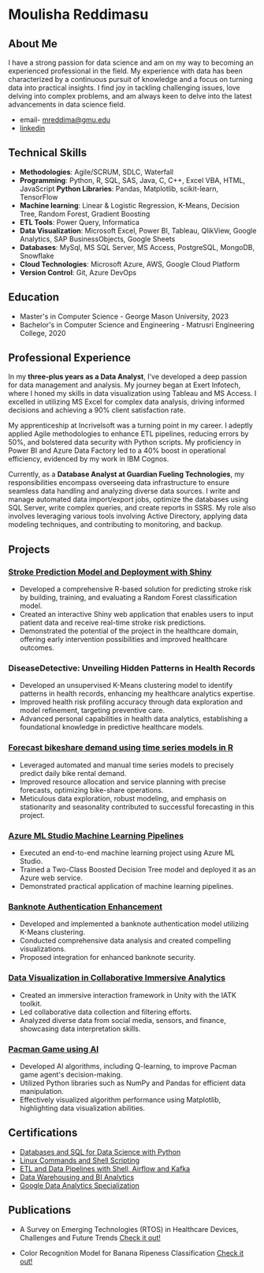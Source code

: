 
# Moulisha Reddimasu

## About Me

I have a strong passion for data science and am on my way to becoming an experienced professional in the field. My experience with data has been characterized by a continuous pursuit of knowledge and a focus on turning data into practical insights. I find joy in tackling challenging issues, love delving into complex problems, and am always keen to delve into the latest advancements in data science field.

- email-  mreddima@gmu.edu
- [linkedin](https://www.linkedin.com/in/moulisha-r-240679228/)

## Technical Skills

- **Methodologies**:	Agile/SCRUM, SDLC, Waterfall
- **Programming**:	Python, R, SQL, SAS, Java, C, C++, Excel VBA, HTML, JavaScript
      **Python Libraries**: Pandas, Matplotlib, scikit-learn, TensorFlow  
- **Machine learning**:	Linear & Logistic Regression, K-Means, Decision Tree, Random Forest, Gradient Boosting
- **ETL Tools**:	Power Query, Informatica
- **Data Visualization**:	Microsoft Excel, Power BI, Tableau, QlikView, Google Analytics, SAP BusinessObjects, Google Sheets
- **Databases**:	MySql, MS SQL Server, MS Access, PostgreSQL, MongoDB, Snowflake
- **Cloud Technologies**:	Microsoft Azure, AWS, Google Cloud Platform
- **Version Control**:	Git, Azure DevOps

## Education

- Master's in Computer Science - George Mason University, 2023
- Bachelor's in Computer Science and Engineering - Matrusri Engineering College, 2020

## Professional Experience

In my **three-plus years as a Data Analyst**, I've developed a deep passion for data management and analysis. My journey began at Exert Infotech, where I honed my skills in data visualization using Tableau and MS Access. I excelled in utilizing MS Excel for complex data analysis, driving informed decisions and achieving a 90% client satisfaction rate.

My apprenticeship at Incrivelsoft was a turning point in my career. I adeptly applied Agile methodologies to enhance ETL pipelines, reducing errors by 50%, and bolstered data security with Python scripts. My proficiency in Power BI and Azure Data Factory led to a 40% boost in operational efficiency, evidenced by my work in IBM Cognos.

Currently, as a **Database Analyst at Guardian Fueling Technologies**, my responsibilities encompass overseeing data infrastructure to ensure seamless data handling and analyzing diverse data sources. I write and manage automated data import/export jobs, optimize the databases using SQL Server, write complex queries, and create reports in SSRS. My role also involves leveraging various tools involving Active Directory, applying data modeling techniques, and contributing to monitoring, and backup.

## Projects

### [Stroke Prediction Model and Deployment with Shiny](https://www.dropbox.com/scl/fi/3dtvuexqvhopdfrbvt7ke/Store_prediction_model.pdf?rlkey=sfg0ewecb7g05okwevy0140wb&dl=0)
- Developed a comprehensive R-based solution for predicting stroke risk by building, training, and evaluating a Random Forest classification model. 
- Created an interactive Shiny web application that enables users to input patient data and receive real-time stroke risk predictions. 
- Demonstrated the potential of the project in the healthcare domain, offering early intervention possibilities and improved healthcare outcomes.

### DiseaseDetective: Unveiling Hidden Patterns in Health Records
- Developed an unsupervised K-Means clustering model to identify patterns in health records, enhancing my healthcare analytics expertise.
- Improved health risk profiling accuracy through data exploration and model refinement, targeting preventive care.
- Advanced personal capabilities in health data analytics, establishing a foundational knowledge in predictive healthcare models.
  
### [Forecast bikeshare demand using time series models in R](https://www.dropbox.com/scl/fi/cvlp1nmibj4wj0423n491/Forecast_bikeshare_demand.pdf?rlkey=vmj86pmg306mtxsoyyh3g6k8q&dl=0)
- Leveraged automated and manual time series models to precisely predict daily bike rental demand.
- Improved resource allocation and service planning with precise forecasts, optimizing bike-share operations.
- Meticulous data exploration, robust modeling, and emphasis on stationarity and seasonality contributed to successful forecasting in this project.

### [Azure ML Studio Machine Learning Pipelines](https://www.dropbox.com/scl/fi/84rdeelygwfwtrgqqthg9/Machine-Learning-Pipeline-with-Azure-ML-Studio.pdf?rlkey=4d0usa3ig5hk9w595gq0qlb9f&dl=0) 

- Executed an end-to-end machine learning project using Azure ML Studio.
- Trained a Two-Class Boosted Decision Tree model and deployed it as an Azure web service.
- Demonstrated practical application of machine learning pipelines.

### [Banknote Authentication Enhancement](https://www.dropbox.com/scl/fi/v3ge13mfkbjdahlfp7sk4/BankNote-Authentication.pdf?rlkey=ukbsqic6ej59vc3g3pzy58ei2&dl=0)

- Developed and implemented a banknote authentication model utilizing K-Means clustering.
- Conducted comprehensive data analysis and created compelling visualizations.
- Proposed integration for enhanced banknote security.

### [Data Visualization in Collaborative Immersive Analytics](https://www.dropbox.com/scl/fi/0fq0r7tpqkoxt7pfma8yg/Collaborative-Imeersive-Analytics.pdf?rlkey=ot3q0gscxo3lqslg031af9zh9&dl=0)

- Created an immersive interaction framework in Unity with the IATK toolkit.
- Led collaborative data collection and filtering efforts.
- Analyzed diverse data from social media, sensors, and finance, showcasing data interpretation skills.

### [Pacman Game using AI](https://www.dropbox.com/scl/fi/wj7mpidwo8xvjfo99nt2t/Pacman-Game-using-AI.pdf?rlkey=e6y3jkh7arlix9sfcrry2ybua&dl=0)

- Developed AI algorithms, including Q-learning, to improve Pacman game agent's decision-making.
- Utilized Python libraries such as NumPy and Pandas for efficient data manipulation.
- Effectively visualized algorithm performance using Matplotlib, highlighting data visualization abilities.


## Certifications

- [Databases and SQL for Data Science with Python](https://coursera.org/verify/47S38TRTTLQB)
- [Linux Commands and Shell Scripting](https://coursera.org/verify/2H9BKNDDYKZW)
- [ETL and Data Pipelines with Shell, Airflow and Kafka](https://coursera.org/verify/AX8XLNZA6D8B)
- [Data Warehousing and BI Analytics](https://coursera.org/verify/SXXW8RGJP4ZV)
- [Google Data Analytics Specialization](https://www.coursera.org/account/accomplishments/specialization/certificate/DH6ZYPLW9BRH)

## Publications

- A Survey on Emerging Technologies (RTOS) in Healthcare Devices, Challenges and Future Trends [Check it out!](https://www.dropbox.com/scl/fi/cngsnj448q72v7o4c1667/Survey_Paper_Final.pdf?rlkey=tdoo5dyv1lumvs80040ne172r&dl=0)
  
- Color Recognition Model for Banana Ripeness Classification [Check it out!](https://www.dropbox.com/scl/fi/268f50x5fieqh8l3ukytq/color_recgonition.pdf?rlkey=t90nhk08m4rs8qu47k99d1wyy&dl=0)


